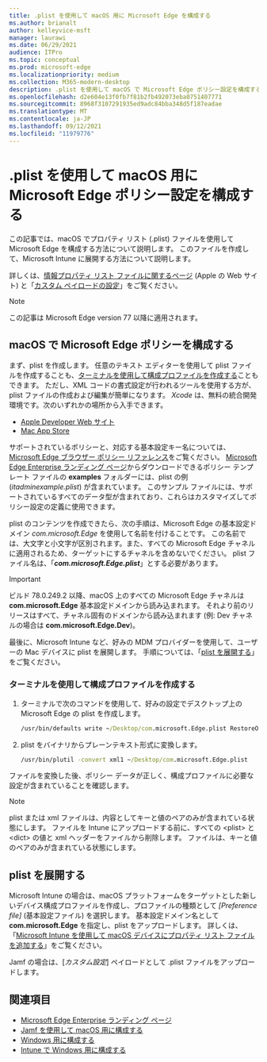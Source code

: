 ```yaml
---
title: .plist を使用して macOS 用に Microsoft Edge を構成する
ms.author: brianalt
author: kelleyvice-msft
manager: laurawi
ms.date: 06/29/2021
audience: ITPro
ms.topic: conceptual
ms.prod: microsoft-edge
ms.localizationpriority: medium
ms.collection: M365-modern-desktop
description: .plist を使用して macOS で Microsoft Edge ポリシー設定を構成する
ms.openlocfilehash: d2e604e13f0fb7f81b2fb492073eba0751407771
ms.sourcegitcommit: 8968f3107291935ed9adc84bba348d5f187eadae
ms.translationtype: MT
ms.contentlocale: ja-JP
ms.lasthandoff: 09/12/2021
ms.locfileid: "11979776"
---
```

# <a name="configure-microsoft-edge-policy-settings-for-macos-using-a-plist"></a>.plist を使用して macOS 用に Microsoft Edge ポリシー設定を構成する

この記事では、macOS でプロパティ リスト (.plist) ファイルを使用して Microsoft Edge を構成する方法について説明します。 このファイルを作成して、Microsoft Intune に展開する方法について説明します。

詳しくは、[情報プロパティ リスト ファイルに関するページ](https://developer.apple.com/library/archive/documentation/General/Reference/InfoPlistKeyReference/Articles/AboutInformationPropertyListFiles.html) (Apple の Web サイト) と「[カスタム ペイロードの設定](https://support.apple.com/guide/mdm/custom-mdm9abbdbe7/1/web/1)」をご覧ください。

> [!NOTE]
> この記事は Microsoft Edge version 77 以降に適用されます。

## <a name="configure-microsoft-edge-policies-on-macos"></a>macOS で Microsoft Edge ポリシーを構成する

まず、plist を作成します。 任意のテキスト エディターを使用して plist ファイルを作成することも、[ターミナルを使用して構成プロファイルを作成する](#create-a-configuration-profile-using-terminal)こともできます。 ただし、XML コードの書式設定が行われるツールを使用する方が、plist ファイルの作成および編集が簡単になります。 *Xcode* は、無料の統合開発環境です。次のいずれかの場所から入手できます。

- [Apple Developer Web サイト](https://developer.apple.com/xcode/)
- [Mac App Store](https://apps.apple.com/app/xcode/id497799835?mt=12)

サポートされているポリシーと、対応する基本設定キー名については、[Microsoft Edge ブラウザー ポリシー リファレンス](microsoft-edge-policies.md)をご覧ください。 [Microsoft Edge Enterprise ランディング ページ](https://aka.ms/EdgeEnterprise)からダウンロードできるポリシー テンプレート ファイルの **examples** フォルダーには、plist の例 (*itadminexample.plist*) が含まれています。 このサンプル ファイルには、サポートされているすべてのデータ型が含まれており、これらはカスタマイズしてポリシー設定の定義に使用できます。 

plist のコンテンツを作成できたら、次の手順は、Microsoft Edge の基本設定ドメイン *com.microsoft.Edge* を使用して名前を付けることです。 この名前では、大文字と小文字が区別されます。また、すべての Microsoft Edge チャネルに適用されるため、ターゲットにするチャネルを含めないでください。 plist ファイル名は、「**_com.microsoft.Edge.plist_**」とする必要があります。

> [!IMPORTANT]
> ビルド 78.0.249.2 以降、macOS 上のすべての Microsoft Edge チャネルは **com.microsoft.Edge** 基本設定ドメインから読み込まれます。 それより前のリリースはすべて、チャネル固有のドメインから読み込まれます (例: Dev チャネルの場合は **com.microsoft.Edge.Dev**)。

最後に、Microsoft Intune など、好みの MDM プロバイダーを使用して、ユーザーの Mac デバイスに plist を展開します。 手順については、「[plist を展開する](#deploy-your-plist)」をご覧ください。

### <a name="create-a-configuration-profile-using-terminal"></a>ターミナルを使用して構成プロファイルを作成する

1. ターミナルで次のコマンドを使用して、好みの設定でデスクトップ上の Microsoft Edge の plist を作成します。

   ```cmd
   /usr/bin/defaults write ~/Desktop/com.microsoft.Edge.plist RestoreOnStartup -int 1
   ```

2. plist をバイナリからプレーンテキスト形式に変換します。

   ```cmd
   /usr/bin/plutil -convert xml1 ~/Desktop/com.microsoft.Edge.plist
   ```

ファイルを変換した後、ポリシー データが正しく、構成プロファイルに必要な設定が含まれていることを確認します。

> [!NOTE]
> plist または xml ファイルは、内容としてキーと値のペアのみが含まれている状態にします。 ファイルを Intune にアップロードする前に、すべての \<plist> と \<dict> の値と xml ヘッダーをファイルから削除します。 ファイルは、キーと値のペアのみが含まれている状態にします。

## <a name="deploy-your-plist"></a>plist を展開する

Microsoft Intune の場合は、macOS プラットフォームをターゲットとした新しいデバイス構成プロファイルを作成し、プロファイルの種類として *[Preference file]* (基本設定ファイル) を選択します。 基本設定ドメイン名として **com.microsoft.Edge** を指定し、plist をアップロードします。 詳しくは、「[Microsoft Intune を使用して macOS デバイスにプロパティ リスト ファイルを追加する](/intune/configuration/preference-file-settings-macos)」をご覧ください。

Jamf の場合は、[*カスタム設定*] ペイロードとして .plist ファイルをアップロードします。

## <a name="see-also"></a>関連項目

- [Microsoft Edge Enterprise ランディング ページ](https://aka.ms/EdgeEnterprise)
- [Jamf を使用して macOS 用に構成する](configure-microsoft-edge-on-mac-jamf.md)
- [Windows 用に構成する](configure-microsoft-edge.md)
- [Intune で Windows 用に構成する](configure-edge-with-intune.md)
